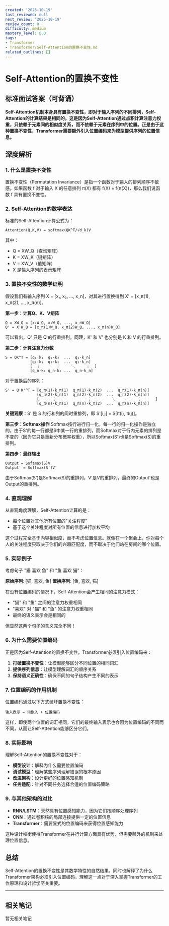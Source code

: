 ```yaml
---
created: '2025-10-19'
last_reviewed: null
next_review: '2025-10-19'
review_count: 0
difficulty: medium
mastery_level: 0.0
tags:
- Transformer
- Transformer/Self-Attention的置换不变性.md
related_outlines: []
---
```

# Self-Attention的置换不变性

## 标准面试答案（可背诵）

**Self-Attention机制本身具有置换不变性，即对于输入序列的不同排列，Self-Attention的计算结果是相同的。这是因为Self-Attention通过点积计算注意力权重，只依赖于元素间的相似度关系，而不依赖于元素在序列中的位置。正是由于这种置换不变性，Transformer需要额外引入位置编码来为模型提供序列的位置信息。**

## 深度解析

### 1. 什么是置换不变性

置换不变性（Permutation Invariance）是指一个函数对于输入的排列顺序不敏感。如果函数 f 对于输入 X 的任意排列 π(X) 都有 f(X) = f(π(X))，那么我们说函数 f 具有置换不变性。

### 2. Self-Attention的数学表达

标准的Self-Attention计算公式为：

```
Attention(Q,K,V) = softmax(QK^T/√d_k)V
```

其中：
- Q = XW_Q（查询矩阵）
- K = XW_K（键矩阵）  
- V = XW_V（值矩阵）
- X 是输入序列的表示矩阵

### 3. 置换不变性的数学证明

假设我们有输入序列 X = [x₁, x₂, ..., x_n]，对其进行置换得到 X' = [x_π(1), x_π(2), ..., x_π(n)]。

**第一步：计算Q、K、V矩阵**
```
Q = XW_Q = [x₁W_Q, x₂W_Q, ..., x_nW_Q]
Q' = X'W_Q = [x_π(1)W_Q, x_π(2)W_Q, ..., x_π(n)W_Q]
```

可以看出，Q' 只是 Q 的行重排列。同理，K' 和 V' 也分别是 K 和 V 的行重排列。

**第二步：计算注意力分数**
```
S = QK^T = [q₁·k₁  q₁·k₂  ...  q₁·k_n]
           [q₂·k₁  q₂·k₂  ...  q₂·k_n]
           [  ⋮       ⋮     ⋱     ⋮  ]
           [q_n·k₁ q_n·k₂ ...  q_n·k_n]
```

对于置换后的序列：
```
S' = Q'K'^T = [q_π(1)·k_π(1)  q_π(1)·k_π(2)  ...  q_π(1)·k_π(n)]
              [q_π(2)·k_π(1)  q_π(2)·k_π(2)  ...  q_π(2)·k_π(n)]
              [      ⋮              ⋮         ⋱          ⋮      ]
              [q_π(n)·k_π(1)  q_π(n)·k_π(2)  ...  q_π(n)·k_π(n)]
```

**关键观察**：S' 是 S 的行和列的同时重排列，即 S'[i,j] = S[π(i), π(j)]。

**第三步：Softmax操作**
Softmax按行进行归一化，每一行的归一化操作是独立的。由于S'的每一行都是S中某一行的重排列，而Softmax对于行内元素的排列是不变的（因为它只是重新分布概率权重），所以Softmax(S')也是Softmax(S)的重排列。

**第四步：最终输出**
```
Output = Softmax(S)V
Output' = Softmax(S')V'
```

由于Softmax(S')是Softmax(S)的重排列，V'是V的重排列，最终的Output'也是Output的重排列。

### 4. 直观理解

从直观角度理解，Self-Attention计算的是：
- 每个位置对其他所有位置的"关注程度"
- 基于这个关注程度对所有位置的信息进行加权平均

这个过程完全基于内容相似度，而不考虑位置信息。就像在一个聚会上，你对每个人的关注程度只取决于你们的兴趣匹配度，而不取决于他们站在房间的哪个位置。

### 5. 实际例子

考虑句子 "猫 喜欢 鱼" 和 "鱼 喜欢 猫"：

**原始序列**: [猫, 喜欢, 鱼]
**置换序列**: [鱼, 喜欢, 猫]

在没有位置编码的情况下，Self-Attention会产生相同的注意力模式：
- "猫" 和 "鱼" 之间的注意力权重相同
- "喜欢" 对 "猫" 和 "鱼" 的注意力权重相同
- 最终的语义表示会是相同的

但显然这两个句子的含义完全不同！

### 6. 为什么需要位置编码

正是因为Self-Attention的置换不变性，Transformer必须引入位置编码来：

1. **打破置换不变性**：让模型能够区分不同位置的相同词汇
2. **提供序列信息**：让模型理解词汇的顺序关系
3. **保持语义正确性**：确保不同的句子结构产生不同的表示

### 7. 位置编码的作用机制

位置编码通过以下方式破坏置换不变性：

```
输入表示 = 词嵌入 + 位置编码
```

这样，即使两个位置的词汇相同，它们的最终输入表示也会因为位置编码的不同而不同，从而让Self-Attention能够区分它们。

### 8. 实际影响

理解Self-Attention的置换不变性对于：

- **模型设计**：解释为什么需要位置编码
- **调试模型**：理解某些序列理解错误的根本原因
- **改进架构**：设计更好的位置感知机制
- **任务适配**：针对不同任务选择合适的位置编码策略

### 9. 与其他架构的对比

- **RNN/LSTM**：天然具有位置感知能力，因为它们按顺序处理序列
- **CNN**：通过卷积核的局部连接提供一定的位置信息
- **Transformer**：需要显式的位置编码来获得位置感知能力

这种设计权衡使得Transformer在并行计算方面具有优势，但需要额外的机制来处理位置信息。

## 总结

Self-Attention的置换不变性是其数学特性的自然结果，同时也解释了为什么Transformer架构必须引入位置编码。理解这一点对于深入掌握Transformer的工作原理和设计哲学至关重要。

---

## 相关笔记
<!-- 自动生成 -->

暂无相关笔记

